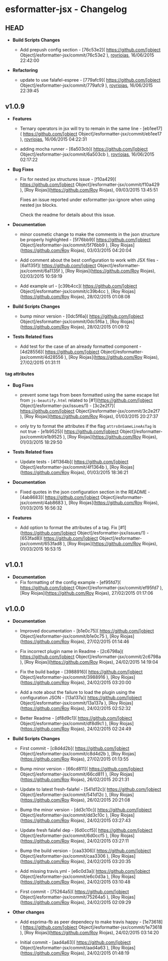 
# esformatter-jsx - Changelog
## HEAD
- **Build Scripts Changes**
  - Add prepush config section - [76c53e2]( https://github.com/[object Object]/esformatter-jsx/commit/76c53e2 ), [royriojas](https://github.com/royriojas), 16/06/2015 22:42:00

    
- **Refactoring**
  - update to use falafel-espree - [779afc9]( https://github.com/[object Object]/esformatter-jsx/commit/779afc9 ), [royriojas](https://github.com/royriojas), 16/06/2015 22:39:45

    
## v1.0.9
- **Features**
  - Ternary operators in jsx will try to remain in the same line - [eb1ee17]( https://github.com/[object Object]/esformatter-jsx/commit/eb1ee17 ), [royriojas](https://github.com/royriojas), 16/06/2015 04:22:31

    
  - adding mocha runner - [6a503cb]( https://github.com/[object Object]/esformatter-jsx/commit/6a503cb ), [royriojas](https://github.com/royriojas), 16/06/2015 02:17:22

    
- **Bug Fixes**
  - Fix for nested jsx structures issue - [f10a429]( https://github.com/[object Object]/esformatter-jsx/commit/f10a429 ), [Roy Riojas](https://github.com/Roy Riojas), 09/03/2015 13:45:51

    Fixes an issue reported under esformatter-jsx-ignore when using nested jsx blocks.
    
    Check the readme for details about this issue.
    
- **Documentation**
  - minor cosmetic change to make the comments in the json structure be properly highlighted - [5f76bb9]( https://github.com/[object Object]/esformatter-jsx/commit/5f76bb9 ), [Roy Riojas](https://github.com/Roy Riojas), 03/03/2015 04:20:04

    
  - Add comment about the best configuration to work with JSX files - [6a1135f]( https://github.com/[object Object]/esformatter-jsx/commit/6a1135f ), [Roy Riojas](https://github.com/Roy Riojas), 02/03/2015 10:59:19

    
  - Add example url - [c39b4cc]( https://github.com/[object Object]/esformatter-jsx/commit/c39b4cc ), [Roy Riojas](https://github.com/Roy Riojas), 28/02/2015 01:08:08

    
- **Build Scripts Changes**
  - bump minor version - [0dc5f6a]( https://github.com/[object Object]/esformatter-jsx/commit/0dc5f6a ), [Roy Riojas](https://github.com/Roy Riojas), 28/02/2015 01:09:12

    
- **Tests Related fixes**
  - Add test for the case of an already formatted component - [4d28556]( https://github.com/[object Object]/esformatter-jsx/commit/4d28556 ), [Roy Riojas](https://github.com/Roy Riojas), 27/02/2015 01:31:11

    
#### tag attributes
- **Bug Fixes**
  - prevent some tags from been formatted using the same escape list from `js-beautify.html` related to [#1](https://github.com/[object Object]/esformatter-jsx/issues/1) - [3c2e2f7]( https://github.com/[object Object]/esformatter-jsx/commit/3c2e2f7 ), [Roy Riojas](https://github.com/Roy Riojas), 01/03/2015 20:27:37

    
  - only try to format the attributes if the flag `attrsOnSameLineAsTag` is not true - [e1b9525]( https://github.com/[object Object]/esformatter-jsx/commit/e1b9525 ), [Roy Riojas](https://github.com/Roy Riojas), 01/03/2015 18:29:50

    
- **Tests Related fixes**
  - Update tests - [4f1364b]( https://github.com/[object Object]/esformatter-jsx/commit/4f1364b ), [Roy Riojas](https://github.com/Roy Riojas), 01/03/2015 18:36:21

    
- **Documentation**
  - Fixed quotes in the json configuration section in the README - [4ab8683]( https://github.com/[object Object]/esformatter-jsx/commit/4ab8683 ), [Roy Riojas](https://github.com/Roy Riojas), 01/03/2015 16:56:32

    
- **Features**
  - Add option to format the attributes of a tag. Fix [#1](https://github.com/[object Object]/esformatter-jsx/issues/1) - [653fad8]( https://github.com/[object Object]/esformatter-jsx/commit/653fad8 ), [Roy Riojas](https://github.com/Roy Riojas), 01/03/2015 16:53:15

    
## v1.0.1
- **Documentation**
  - Fix formatting of the config example - [ef95fd7]( https://github.com/[object Object]/esformatter-jsx/commit/ef95fd7 ), [Roy Riojas](https://github.com/Roy Riojas), 27/02/2015 01:17:06

    
## v1.0.0
- **Documentation**
  - Improved documentation - [b1e0c75]( https://github.com/[object Object]/esformatter-jsx/commit/b1e0c75 ), [Roy Riojas](https://github.com/Roy Riojas), 27/02/2015 01:14:46

    
  - Fix incorrect plugin name in Readme - [2c6798a]( https://github.com/[object Object]/esformatter-jsx/commit/2c6798a ), [Roy Riojas](https://github.com/Roy Riojas), 24/02/2015 14:19:04

    
  - Fix the build badge - [3988916]( https://github.com/[object Object]/esformatter-jsx/commit/3988916 ), [Roy Riojas](https://github.com/Roy Riojas), 24/02/2015 03:20:00

    
  - Add a note about the failure to load the plugin using the configuration JSON - [13a137a]( https://github.com/[object Object]/esformatter-jsx/commit/13a137a ), [Roy Riojas](https://github.com/Roy Riojas), 24/02/2015 02:52:32

    
  - Better Readme - [df8d9c1]( https://github.com/[object Object]/esformatter-jsx/commit/df8d9c1 ), [Roy Riojas](https://github.com/Roy Riojas), 24/02/2015 02:24:49

    
- **Build Scripts Changes**
  - First commit - [c8d4d2b]( https://github.com/[object Object]/esformatter-jsx/commit/c8d4d2b ), [Roy Riojas](https://github.com/Roy Riojas), 27/02/2015 01:13:55

    
  - Bump minor version - [66cd811]( https://github.com/[object Object]/esformatter-jsx/commit/66cd811 ), [Roy Riojas](https://github.com/Roy Riojas), 26/02/2015 20:21:31

    
  - Update to latest fresh-falafel - [541d12c]( https://github.com/[object Object]/esformatter-jsx/commit/541d12c ), [Roy Riojas](https://github.com/Roy Riojas), 26/02/2015 20:21:08

    
  - Bump the minor version - [dd3c10c]( https://github.com/[object Object]/esformatter-jsx/commit/dd3c10c ), [Roy Riojas](https://github.com/Roy Riojas), 24/02/2015 03:27:43

    
  - Update fresh falafel dep - [6d0ccf5]( https://github.com/[object Object]/esformatter-jsx/commit/6d0ccf5 ), [Roy Riojas](https://github.com/Roy Riojas), 24/02/2015 03:27:11

    
  - Bump the build version - [caa3306]( https://github.com/[object Object]/esformatter-jsx/commit/caa3306 ), [Roy Riojas](https://github.com/Roy Riojas), 24/02/2015 03:20:35

    
  - Add missing travis.yml - [e6c0d3a]( https://github.com/[object Object]/esformatter-jsx/commit/e6c0d3a ), [Roy Riojas](https://github.com/Roy Riojas), 24/02/2015 03:10:48

    
  - First commit - [75264a5]( https://github.com/[object Object]/esformatter-jsx/commit/75264a5 ), [Roy Riojas](https://github.com/Roy Riojas), 24/02/2015 02:09:29

    
- **Other changes**
  - Add esprima-fb as peer dependecy to make travis happy - [1e73618]( https://github.com/[object Object]/esformatter-jsx/commit/1e73618 ), [Roy Riojas](https://github.com/Roy Riojas), 24/02/2015 03:14:20

    
  - Initial commit - [aad4a63]( https://github.com/[object Object]/esformatter-jsx/commit/aad4a63 ), [Roy Riojas](https://github.com/Roy Riojas), 24/02/2015 01:48:19

    
